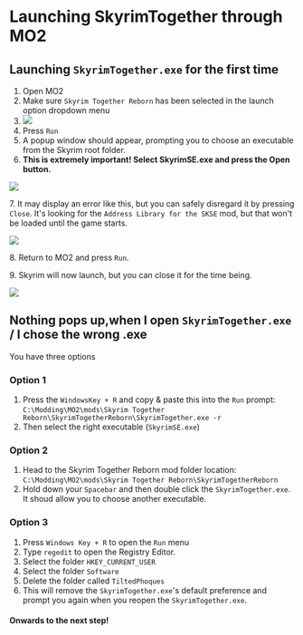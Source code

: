 # Launching SkyrimTogether through MO2

## Launching `SkyrimTogether.exe` for the first time

1. Open MO2
2. Make sure `Skyrim Together Reborn` has been selected in the launch option dropdown menu
3. ![](https://shx.is/5BlD3wkRM.png)
4. Press `Run`
5. A popup window should appear, prompting you to choose an executable from the Skyrim root folder.
6. **This is extremely important! Select SkyrimSE.exe and press the Open button.**

![](https://shx.is/5BlEBHSqt.png)

7\. It may display an error like this, but you can safely disregard it by pressing `Close`. It's looking for the `Address Library for the SKSE` mod, but that won't be loaded until the game starts.

![](https://shx.is/5BlGCrk0m.png)

8\. Return to MO2 and press `Run`.

9\. Skyrim will now launch, but you can close it for the time being.

![](https://shx.is/5BlILHGmw.gif)

## Nothing pops up,when I open `SkyrimTogether.exe` / I chose the wrong .exe

You have three options

### **Option 1**

1. Press the `WindowsKey + R` and copy & paste this into the `Run` prompt:\
   `C:\Modding\MO2\mods\Skyrim Together Reborn\SkyrimTogetherReborn\SkyrimTogether.exe -r`
2. Then select the right executable (`SkyrimSE.exe`)

### **Option 2**

1. Head to the Skyrim Together Reborn mod folder location:\
   `C:\Modding\MO2\mods\Skyrim Together Reborn\SkyrimTogetherReborn`
2. Hold down your `Spacebar` and then double click the `SkyrimTogether.exe`. It shoud allow you to choose another executable.

### **Option 3**

1. Press `Windows Key + R` to open the `Run` menu
2. Type `regedit` to open the Registry Editor.
3. Select the folder `HKEY_CURRENT_USER`
4. Select the folder `Software`
5. Delete the folder called `TiltedPhoques`
6. This will remove the `SkyrimTogether.exe`'s default preference and prompt you again when you reopen the `SkyrimTogether.exe`.

#### Onwards to the next step!
